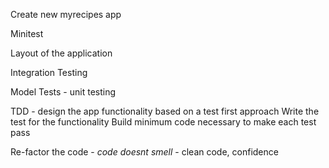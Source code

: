 Create new myrecipes app

Minitest

Layout of the application

Integration Testing

Model Tests - unit testing

TDD - design the app functionality based on a test first approach
Write the test for the functionality
Build minimum code necessary to make each test pass

Re-factor the code - *code doesnt smell* - clean code, confidence
